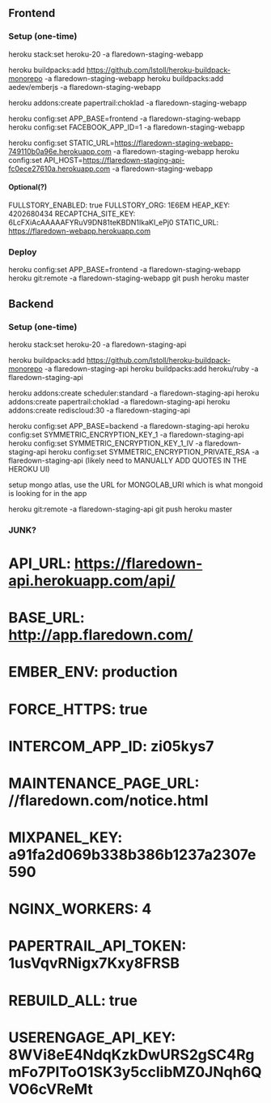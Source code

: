 ## Frontend

### Setup (one-time)
heroku stack:set heroku-20 -a flaredown-staging-webapp

heroku buildpacks:add https://github.com/lstoll/heroku-buildpack-monorepo -a flaredown-staging-webapp
heroku buildpacks:add aedev/emberjs -a flaredown-staging-webapp

heroku addons:create papertrail:choklad -a flaredown-staging-webapp

heroku config:set APP_BASE=frontend -a flaredown-staging-webapp
heroku config:set FACEBOOK_APP_ID=1 -a flaredown-staging-webapp

heroku config:set STATIC_URL=https://flaredown-staging-webapp-749110b0a96e.herokuapp.com -a flaredown-staging-webapp
heroku config:set API_HOST=https://flaredown-staging-api-fc0ece27610a.herokuapp.com -a flaredown-staging-webapp

#### Optional(?)
FULLSTORY_ENABLED:    true
FULLSTORY_ORG:        1E6EM
HEAP_KEY:             4202680434
RECAPTCHA_SITE_KEY:   6LcFXiAcAAAAAFYRuV9DN81teKBDN1IkaKI_ePj0
STATIC_URL:           https://flaredown-webapp.herokuapp.com


### Deploy
heroku config:set APP_BASE=frontend -a flaredown-staging-webapp
heroku git:remote -a flaredown-staging-webapp
git push heroku master



## Backend

### Setup (one-time)
heroku stack:set heroku-20 -a flaredown-staging-api

heroku buildpacks:add https://github.com/lstoll/heroku-buildpack-monorepo -a flaredown-staging-api
heroku buildpacks:add heroku/ruby -a flaredown-staging-api

heroku addons:create scheduler:standard -a flaredown-staging-api
heroku addons:create papertrail:choklad -a flaredown-staging-api
heroku addons:create rediscloud:30 -a flaredown-staging-api

heroku config:set APP_BASE=backend -a flaredown-staging-api
heroku config:set SYMMETRIC_ENCRYPTION_KEY_1 -a flaredown-staging-api
heroku config:set SYMMETRIC_ENCRYPTION_KEY_1_IV  -a flaredown-staging-api
heroku config:set SYMMETRIC_ENCRYPTION_PRIVATE_RSA  -a flaredown-staging-api (likely need to MANUALLY ADD QUOTES IN THE HEROKU UI)

setup mongo atlas, use the URL for MONGOLAB_URI which is what mongoid is looking for in the app

heroku git:remote -a flaredown-staging-api
git push heroku master

### JUNK?
# API_URL:              https://flaredown-api.herokuapp.com/api/
# BASE_URL:             http://app.flaredown.com/
# EMBER_ENV:            production
# FORCE_HTTPS:          true
# INTERCOM_APP_ID:      zi05kys7
# MAINTENANCE_PAGE_URL: //flaredown.com/notice.html
# MIXPANEL_KEY:         a91fa2d069b338b386b1237a2307e590
# NGINX_WORKERS:        4
# PAPERTRAIL_API_TOKEN: 1usVqvRNigx7Kxy8FRSB
# REBUILD_ALL:          true
# USERENGAGE_API_KEY:   8WVi8eE4NdqKzkDwURS2gSC4RgmFo7PIToO1SK3y5cclibMZ0JNqh6QVO6cVReMt
